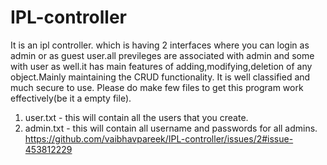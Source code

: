 # IPL-controller
It is an ipl controller. which is having 2 interfaces where you can login as admin or as guest user.all previleges are associated with admin and some with user as well.it has main features of adding,modifying,deletion of any object.Mainly maintaining the CRUD functionality. It is well classified and much secure to use.
Please do make few files to get this program work effectively(be it a empty file).
1. user.txt - this will contain all the users that you create.
2. admin.txt - this will contain all username and passwords for all admins.
https://github.com/vaibhavpareek/IPL-controller/issues/2#issue-453812229
